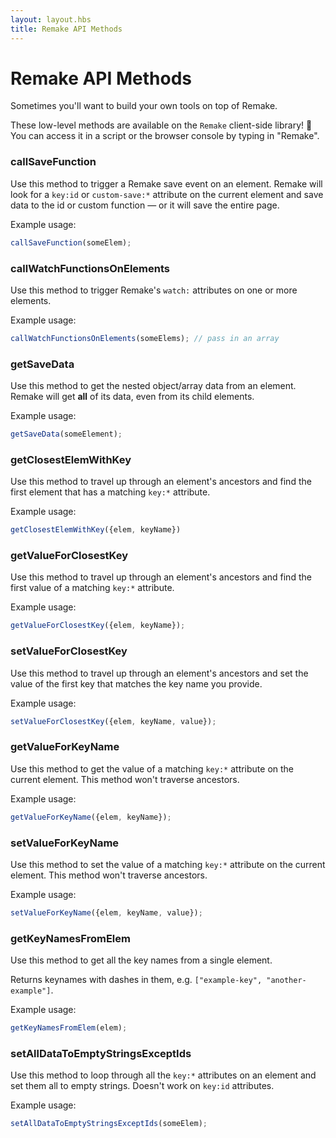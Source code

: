 ```yaml
---
layout: layout.hbs
title: Remake API Methods
---
```


# Remake API Methods

Sometimes you'll want to build your own tools on top of Remake.

These low-level methods are available on the `Remake` client-side library! 🦄 You can access it in a script or the browser console by typing in "Remake".

### callSaveFunction

Use this method to trigger a Remake save event on an element. Remake will look for a `key:id` or `custom-save:*` attribute on the current element and save data to the id or custom function &mdash; or it will save the entire page.

Example usage:

```js
callSaveFunction(someElem);
```

### callWatchFunctionsOnElements

Use this method to trigger Remake's `watch:` attributes on one or more elements.

Example usage:

```js
callWatchFunctionsOnElements(someElems); // pass in an array
```

### getSaveData

Use this method to get the nested object/array data from an element. Remake will get **all** of its data, even from its child elements.

Example usage:

```js
getSaveData(someElement);
```

### getClosestElemWithKey

Use this method to travel up through an element's ancestors and find the first element that has a matching `key:*` attribute.

Example usage:

```js
getClosestElemWithKey({elem, keyName})
```

### getValueForClosestKey

Use this method to travel up through an element's ancestors and find the first value of a matching `key:*` attribute. 

Example usage:

```js
getValueForClosestKey({elem, keyName});
```

### setValueForClosestKey

Use this method to travel up through an element's ancestors and set the value of the first key that matches the key name you provide.

Example usage:

```js
setValueForClosestKey({elem, keyName, value});
```

### getValueForKeyName

Use this method to get the value of a matching `key:*` attribute on the current element. This method won't traverse ancestors.

Example usage:

```js
getValueForKeyName({elem, keyName});
```

### setValueForKeyName

Use this method to set the value of a matching `key:*` attribute on the current element. This method won't traverse ancestors.

Example usage:

```js
setValueForKeyName({elem, keyName, value});
```

### getKeyNamesFromElem

Use this method to get all the key names from a single element.

Returns keynames with dashes in them, e.g. `["example-key", "another-example"]`.

Example usage:

```js
getKeyNamesFromElem(elem);
```

### setAllDataToEmptyStringsExceptIds

Use this method to loop through all the `key:*` attributes on an element and set them all to empty strings. Doesn't work on `key:id` attributes.

Example usage:

```js
setAllDataToEmptyStringsExceptIds(someElem);
```
